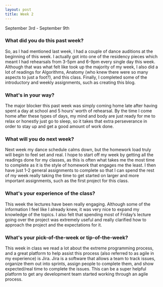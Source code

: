 ```yaml
---
layout: post
title: Week 2
---
```


September 3rd - September 9th

### What did you do this past week?

So, as I had mentioned last week, I had a couple of dance auditions at the beginning of this week. I actually got into one of the residency pieces which meant I had rehearsals from 3-5pm and 6-9pm every single day this week. Although that was what felt like took up the majority of my week, I also did a lot of readings for Algorithms, Anatomy (who knew there were so many aspects to just a foot?), and this class. Finally, I completed some of the introductory and weekly assignments, such as creating this blog.


### What's in your way?

The major blocker this past week was simply coming home late after having spent a day at school and 5 hours’ worth of rehearsal. By the time I come home after these types of days, my mind and body are just ready for me to relax or honestly just go to sleep, so it takes that extra perseverance in order to stay up and get a good amount of work done.


### What will you do next week?

Next week my dance schedule calms down, but the homework load truly will begin to feel set and real. I hope to start off my week by getting all the readings done for my classes, as this is often what takes me the most time to complete as it is the style of homework that engages me the least. I then have just 1-2 general assignments to complete so that I can spend the rest of my week really taking the time to get started on larger and more important assignments, such as the first project for this class.


### What's your experience of the class?

This week the lectures have been really engaging. Although some of the information I feel like I already knew, it was very nice to expand my knowledge of the topics. I also felt that spending most of Friday’s lecture going over the project was extremely useful and really clarified how to approach the project and the expectations for it.


### What's your pick-of-the-week or tip-of-the-week?

This week in class we read a lot about the extreme programming process, and a great platform to help assist this process (also referred to as agile in my experience) is Jira. Jira is a software that allows a team to track issues, organize them out into sprints, assign people to complete them, and show expected/real time to complete the issues. This can be a super helpful platform to get any development team started working through an agile process.

